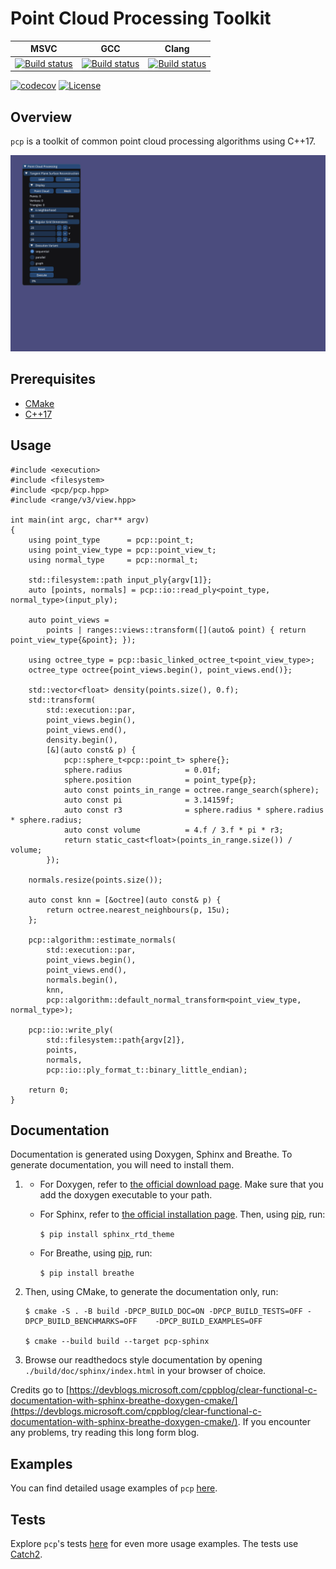 # Point Cloud Processing Toolkit

| MSVC | GCC | Clang |
| --- | --- | --- |
| [![Build status](https://ci.appveyor.com/api/projects/status/vlci0d4xfeo0p4y9/branch/master?svg=true)](https://ci.appveyor.com/project/Q-Minh/point-cloud-processing/branch/master) | [![Build status](https://ci.appveyor.com/api/projects/status/vto8v29cpp5v9jrt/branch/master?svg=true)](https://ci.appveyor.com/project/Q-Minh/point-cloud-processing-05x2j/branch/master) | [![Build status](https://ci.appveyor.com/api/projects/status/hnb1af22xdu51vtv/branch/master?svg=true)](https://ci.appveyor.com/project/Q-Minh/point-cloud-processing-m4p2m/branch/master) |
   
[![codecov](https://codecov.io/gh/Q-Minh/point-cloud-processing/branch/master/graph/badge.svg?token=ICLU539TV2)](https://codecov.io/gh/Q-Minh/point-cloud-processing) 
[![License](https://img.shields.io/badge/License-Boost%201.0-lightblue.svg)](https://www.boost.org/LICENSE_1_0.txt)

## Overview

`pcp` is a toolkit of common point cloud processing algorithms using C++17.

![Tangent Plane Surface Reconstruction Example](./doc/tangent-plane-surface-reconstruction-example.gif)

## Prerequisites

- [CMake](https://cmake.org/)
- [C++17](https://en.cppreference.com/w/cpp/17)

## Usage

```
#include <execution>
#include <filesystem>
#include <pcp/pcp.hpp>
#include <range/v3/view.hpp>

int main(int argc, char** argv)
{
    using point_type      = pcp::point_t;
    using point_view_type = pcp::point_view_t;
    using normal_type     = pcp::normal_t;

    std::filesystem::path input_ply{argv[1]};
    auto [points, normals] = pcp::io::read_ply<point_type, normal_type>(input_ply);

    auto point_views =
        points | ranges::views::transform([](auto& point) { return point_view_type{&point}; });

    using octree_type = pcp::basic_linked_octree_t<point_view_type>;
    octree_type octree{point_views.begin(), point_views.end()};

    std::vector<float> density(points.size(), 0.f);
    std::transform(
        std::execution::par,
        point_views.begin(),
        point_views.end(),
        density.begin(),
        [&](auto const& p) {
            pcp::sphere_t<pcp::point_t> sphere{};
            sphere.radius              = 0.01f;
            sphere.position            = point_type{p};
            auto const points_in_range = octree.range_search(sphere);
            auto const pi              = 3.14159f;
            auto const r3              = sphere.radius * sphere.radius * sphere.radius;
            auto const volume          = 4.f / 3.f * pi * r3;
            return static_cast<float>(points_in_range.size()) / volume;
        });

    normals.resize(points.size());

    auto const knn = [&octree](auto const& p) {
        return octree.nearest_neighbours(p, 15u);
    };

    pcp::algorithm::estimate_normals(
        std::execution::par,
        point_views.begin(),
        point_views.end(),
        normals.begin(),
        knn,
        pcp::algorithm::default_normal_transform<point_view_type, normal_type>);

    pcp::io::write_ply(
        std::filesystem::path{argv[2]},
        points,
        normals,
        pcp::io::ply_format_t::binary_little_endian);

    return 0;
}
```

## Documentation
Documentation is generated using Doxygen, Sphinx and Breathe. 
To generate documentation, you will need to install them. 

1. - For Doxygen, refer to [the official download page](https://www.doxygen.nl/download.html). Make sure that you add the doxygen executable to your path. 
   - For Sphinx, refer to [the official installation page](https://www.sphinx-doc.org/en/master/usage/installation.html). Then, using [pip](https://pypi.org/project/pip/), run:

     ```$ pip install sphinx_rtd_theme```
   - For Breathe, using [pip](https://pypi.org/project/pip/), run:

     ```$ pip install breathe```

2. Then, using CMake, to generate the documentation only, run:
   ```
   $ cmake -S . -B build -DPCP_BUILD_DOC=ON -DPCP_BUILD_TESTS=OFF -DPCP_BUILD_BENCHMARKS=OFF    -DPCP_BUILD_EXAMPLES=OFF
   
   $ cmake --build build --target pcp-sphinx
   ```

3. Browse our readthedocs style documentation by opening `./build/doc/sphinx/index.html` in your 
   browser of choice.

Credits go to [https://devblogs.microsoft.com/cppblog/clear-functional-c-documentation-with-sphinx-breathe-doxygen-cmake/](https://devblogs.microsoft.com/cppblog/clear-functional-c-documentation-with-sphinx-breathe-doxygen-cmake/). If you encounter any problems, try reading this long form blog.

## Examples
You can find detailed usage examples of `pcp` [here](./examples/).

## Tests
Explore `pcp`'s tests [here](./test/) for even more usage examples. The tests use [Catch2](https://github.com/catchorg/Catch2).
